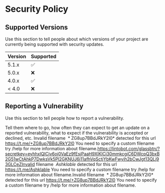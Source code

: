 # Security Policy

## Supported Versions

Use this section to tell people about which versions of your project are
currently being supported with security updates.

| Version | Supported          |
| ------- | ------------------ |
| 5.1.x   | :white_check_mark: |
| 5.0.x   | :x:                |
| 4.0.x   | :white_check_mark: |
| < 4.0   | :x:                |

## Reporting a Vulnerability

Use this section to tell people how to report a vulnerability.

Tell them where to go, how often they can expect to get an update on a
reported vulnerability, what to expect if the vulnerability is accepted or
declined, etc.
Invalid filename  * ZG8up7BBdJRkY2I0* detected for this url https://t.me/+ZG8up7BBdJRkY2I0
You need to specify a custom filename try /help for more information about filename.https://lintobot.com/glassbtn/?secretkey=eyhhxlQICjv6oj0VaEz9fEsjPaaH9XIKlCi30mmkcgiC6DWcpQ3bxB2G51wCtAhkP7DwksVk5Pl2GKNUJ6j11afhVqSctjYbKwFwyih2bCwJgt13QLj93GLCeZInvalid filename  *Ashklable* detected for this url https://t.me/Ashklable
You need to specify a custom filename try /help for more information about filename.Invalid filename  * ZG8up7BBdJRkY2I0* detected for this url https://t.me/+ZG8up7BBdJRkY2I0
You need to specify a custom filename try /help for more information about filename.
